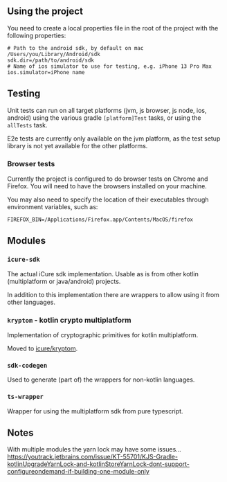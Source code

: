 ## Using the project

You need to create a local properties file in the root of the project with the following properties:

```properties
# Path to the android sdk, by default on mac /Users/you/Library/Android/sdk
sdk.dir=/path/to/android/sdk
# Name of ios simulator to use for testing, e.g. iPhone 13 Pro Max
ios.simulator=iPhone name
```

## Testing

Unit tests can run on all target platforms (jvm, js browser, js node, ios, android) using the various gradle `[platform]Test` tasks, or using the `allTests` task.

E2e tests are currently only available on the jvm platform, as the test setup library is not yet available for the other platforms.

### Browser tests

Currently the project is configured to do browser tests on Chrome and Firefox. You will need to have the browsers installed on your machine.

You may also need to specify the location of their executables through environment variables, such as:

```
FIREFOX_BIN=/Applications/Firefox.app/Contents/MacOS/firefox
```

## Modules

### `icure-sdk`

The actual iCure sdk implementation. Usable as is from other kotlin (multiplatform or java/android) projects.

In addition to this implementation there are wrappers to allow using it from other languages.

### `kryptom` - kotlin crypto multiplatform

Implementation of cryptographic primitives for kotlin multiplatform.

Moved to [icure/kryptom](https://github.com/icure/kryptom).

### `sdk-codegen`

Used to generate (part of) the wrappers for non-kotlin languages.

### `ts-wrapper`

Wrapper for using the multiplatform sdk from pure typescript.

## Notes

With multiple modules the yarn lock may have some issues...
https://youtrack.jetbrains.com/issue/KT-55701/KJS-Gradle-kotlinUpgradeYarnLock-and-kotlinStoreYarnLock-dont-support-configureondemand-if-building-one-module-only
